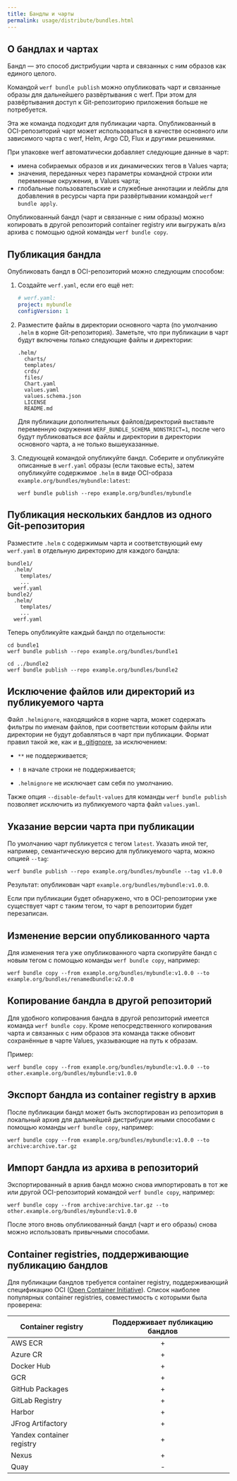 ```yaml
---
title: Бандлы и чарты
permalink: usage/distribute/bundles.html
---
```


## О бандлах и чартах

Бандл — это способ дистрибуции чарта и связанных с ним образов как единого целого.

Командой `werf bundle publish` можно опубликовать чарт и связанные образы для дальнейшего развёртывания с werf. При этом для развёртывания доступ к Git-репозиторию приложения больше не потребуется.

Эта же команда подходит для публикации чарта. Опубликованный в OCI-репозиторий чарт может использоваться в качестве основного или зависимого чарта с werf, Helm, Argo CD, Flux и другими решениями.

При упаковке werf автоматически добавляет следующие данные в чарт:

* имена собираемых образов и их динамических тегов в Values чарта;
* значения, переданных через параметры командной строки или переменные окружения, в Values чарта;
* глобальные пользовательские и служебные аннотации и лейблы для добавления в ресурсы чарта при развёртывании командой `werf bundle apply`.

Опубликованный бандл (чарт и связанные с ним образы) можно копировать в другой репозиторий container registry или выгружать в/из архива с помощью одной команды `werf bundle copy`.

## Публикация бандла

Опубликовать бандл в OCI-репозиторий можно следующим способом:

1. Создайте `werf.yaml`, если его ещё нет:

   ```yaml
   # werf.yaml:
   project: mybundle
   configVersion: 1
   ```

2. Разместите файлы в директории основного чарта (по умолчанию `.helm` в корне Git-репозитория). Заметьте, что при публикации в чарт будут включены *только* следующие файлы и директории:

   ```
   .helm/
     charts/
     templates/
     crds/
     files/
     Chart.yaml
     values.yaml
     values.schema.json
     LICENSE
     README.md
   ```

   Для публикации дополнительных файлов/директорий выставьте переменную окружения `WERF_BUNDLE_SCHEMA_NONSTRICT=1`, после чего будут публиковаться *все* файлы и директории в директории основного чарта, а не только вышеуказанные.

3. Следующей командой опубликуйте бандл. Соберите и опубликуйте описанные в `werf.yaml` образы (если таковые есть), затем опубликуйте содержимое `.helm` в виде OCI-образа `example.org/bundles/mybundle:latest`:

   ```shell
   werf bundle publish --repo example.org/bundles/mybundle
   ```

## Публикация нескольких бандлов из одного Git-репозитория

Разместите `.helm` с содержимым чарта и соответствующий ему `werf.yaml` в отдельную директорию для каждого бандла:

```
bundle1/
  .helm/
    templates/
    ...
  werf.yaml
bundle2/
  .helm/
    templates/
    ...
  werf.yaml
```

Теперь опубликуйте каждый бандл по отдельности:

```shell
cd bundle1
werf bundle publish --repo example.org/bundles/bundle1

cd ../bundle2
werf bundle publish --repo example.org/bundles/bundle2
```

## Исключение файлов или директорий из публикуемого чарта

Файл `.helmignore`, находящийся в корне чарта, может содержать фильтры по именам файлов, при соответствии которым файлы или директории не будут добавляться в чарт при публикации. Формат правил такой же, как и [в .gitignore](https://git-scm.com/docs/gitignore), за исключением:

- `**` не поддерживается;

- `!` в начале строки не поддерживается;

- `.helmignore` не исключает сам себя по умолчанию.

Также опция `--disable-default-values` для команды `werf bundle publish` позволяет исключить из публикуемого чарта файл `values.yaml`.

## Указание версии чарта при публикации

По умолчанию чарт публикуется с тегом `latest`. Указать иной тег, например, семантическую версию для публикуемого чарта, можно опцией `--tag`:

```shell
werf bundle publish --repo example.org/bundles/mybundle --tag v1.0.0
```

Результат: опубликован чарт `example.org/bundles/mybundle:v1.0.0`.

Если при публикации будет обнаружено, что в OCI-репозитории уже существует чарт с таким тегом, то чарт в репозитории будет перезаписан.

## Изменение версии опубликованного чарта

Для изменения тега уже опубликованного чарта скопируйте бандл с новым тегом с помощью команды `werf bundle copy`, например:

```shell
werf bundle copy --from example.org/bundles/mybundle:v1.0.0 --to example.org/bundles/renamedbundle:v2.0.0
```

## Копирование бандла в другой репозиторий

Для удобного копирования бандла в другой репозиторий имеется команда `werf bundle copy`. Кроме непосредственного копирования чарта и связанных с ним образов эта команда также обновит сохранённые в чарте Values, указывающие на путь к образам.

Пример:

```shell
werf bundle copy --from example.org/bundles/mybundle:v1.0.0 --to other.example.org/bundles/mybundle:v1.0.0
```

## Экспорт бандла из container registry в архив

После публикации бандл может быть экспортирован из репозитория в локальный архив для дальнейшей дистрибуции иными способами с помощью команды `werf bundle copy`, например:

```shell
werf bundle copy --from example.org/bundles/mybundle:v1.0.0 --to archive:archive.tar.gz
```

## Импорт бандла из архива в репозиторий

Экспортированный в архив бандл можно снова импортировать в тот же или другой OCI-репозиторий командой `werf bundle copy`, например:

```shell
werf bundle copy --from archive:archive.tar.gz --to other.example.org/bundles/mybundle:v1.0.0
```

После этого вновь опубликованный бандл (чарт и его образы) снова можно использовать привычными способами.

## Container registries, поддерживающие публикацию бандлов

Для публикации бандлов требуется container registry, поддерживающий спецификацию OCI ([Open Container Initiative](https://github.com/opencontainers/image-spec)). Список наиболее популярных container registries, совместимость с которыми была проверена:

| Container registry        | Поддерживает публикацию бандлов |
|---------------------------|:-------------------------------:|
| AWS ECR                   |                +                |
| Azure CR                  |                +                |
| Docker Hub                |                +                |
| GCR                       |                +                |
| GitHub Packages           |                +                |
| GitLab Registry           |                +                |
| Harbor                    |                +                |
| JFrog Artifactory         |                +                |
| Yandex container registry |                +                |
| Nexus                     |                +                |
| Quay                      |                -                |
